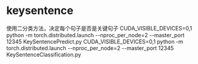 # keysentence
使用二分类方法，决定每个句子是否是关键句子
CUDA_VISIBLE_DEVICES=0,1 python -m torch.distributed.launch --nproc_per_node=2 --master_port 12345 KeySentencePredict.py
CUDA_VISIBLE_DEVICES=0,1 python -m torch.distributed.launch --nproc_per_node=2 --master_port 12345 KeySentenceClassification.py
